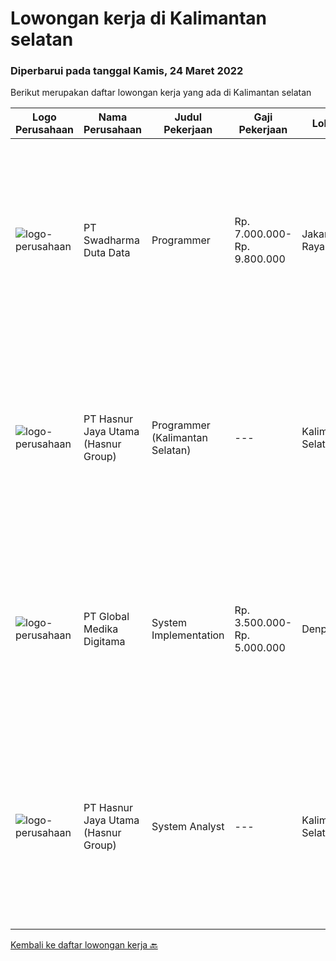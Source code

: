 
  # Lowongan kerja di Kalimantan selatan

  ### Diperbarui pada tanggal Kamis, 24 Maret 2022

  Berikut merupakan daftar lowongan kerja yang ada di Kalimantan selatan

  |Logo Perusahaan | Nama Perusahaan | Judul Pekerjaan | Gaji Pekerjaan | Lokasi | Deskripsi | Tanggal diunggah | Pranala |
  | -------------- | --------------- | --------------- | --------- | --------- | -------------- | ------- | ----------- |
  |![logo-perusahaan](https://image-service-cdn.seek.com.au/e55e3708620a7ff5e7da329d1725ee01ed113417/ee4dce1061f3f616224767ad58cb2fc751b8d2dc)|PT Swadharma Duta Data|Programmer|Rp. 7.000.000-Rp. 9.800.000|Jakarta Raya|Minimal 2 Tahun pengalaman sebagai programmer Menguasai Konsep RDBMS (Relational Database Management System) Memahami Konsep Full Stack Programmig...|Rabu, 23 Maret 2022|https://www.jobstreet.co.id/id/job/programmer-3813099?token=0~862a23dc-a21b-4d20-9353-efc52048f1d1&sectionRank=1&jobId=jobstreet-id-job-3813099|
|![logo-perusahaan](https://image-service-cdn.seek.com.au/ce6f66b5ddea48c0961eddc201a535616844de99/ee4dce1061f3f616224767ad58cb2fc751b8d2dc)|PT Hasnur Jaya Utama (Hasnur Group)|Programmer (Kalimantan Selatan)|---|Kalimantan Selatan|Job Descriptions: Develops code and creates customized applications to enhance product based on business needs Investigates and resolves matters of...|Selasa, 15 Maret 2022|https://www.jobstreet.co.id/id/job/programmer-kalimantan-selatan-3820952?token=0~862a23dc-a21b-4d20-9353-efc52048f1d1&sectionRank=2&jobId=jobstreet-id-job-3820952|
|![logo-perusahaan](https://image-service-cdn.seek.com.au/39c06919f88ea35ae3ab49c926ad528faf2ea88b/ee4dce1061f3f616224767ad58cb2fc751b8d2dc)|PT Global Medika Digitama|System Implementation|Rp. 3.500.000-Rp. 5.000.000|Denpasar|Syarat Kualifikasi Memiliki kemampuan komunikasi interpersonal yang baik Mampu bekerja secara multitasking &amp; manajemen waktu yang efisien Mampu...|Kamis, 10 Maret 2022|https://www.jobstreet.co.id/id/job/system-implementation-3815719?token=0~862a23dc-a21b-4d20-9353-efc52048f1d1&sectionRank=3&jobId=jobstreet-id-job-3815719|
|![logo-perusahaan](https://image-service-cdn.seek.com.au/ce6f66b5ddea48c0961eddc201a535616844de99/ee4dce1061f3f616224767ad58cb2fc751b8d2dc)|PT Hasnur Jaya Utama (Hasnur Group)|System Analyst|---|Kalimantan Selatan|Pendidikan minimal S1 Teknik Komputer, Teknik Informatika, Ilmu Komputer. Fresh Graduate dipersilahkan melamar. Memiliki kemampuan analisis bisnis....|Jumat, 11 Maret 2022|https://www.jobstreet.co.id/id/job/system-analyst-3817263?token=0~862a23dc-a21b-4d20-9353-efc52048f1d1&sectionRank=4&jobId=jobstreet-id-job-3817263|


  [Kembali ke daftar lowongan kerja 🔙](../README.md#daftar-lowongan-kerja)
  